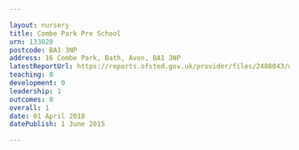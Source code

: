 ```yaml
---

layout: nursery
title: Combe Park Pre School
urn: 133020
postcode: BA1 3NP
address: 16 Combe Park, Bath, Avon, BA1 3NP
latestReportUrl: https://reports.ofsted.gov.uk/provider/files/2488043/urn/133020.pdf
teaching: 0
development: 0
leadership: 1
outcomes: 0
overall: 1
date: 01 April 2018 
datePublish: 1 June 2015

---
```

